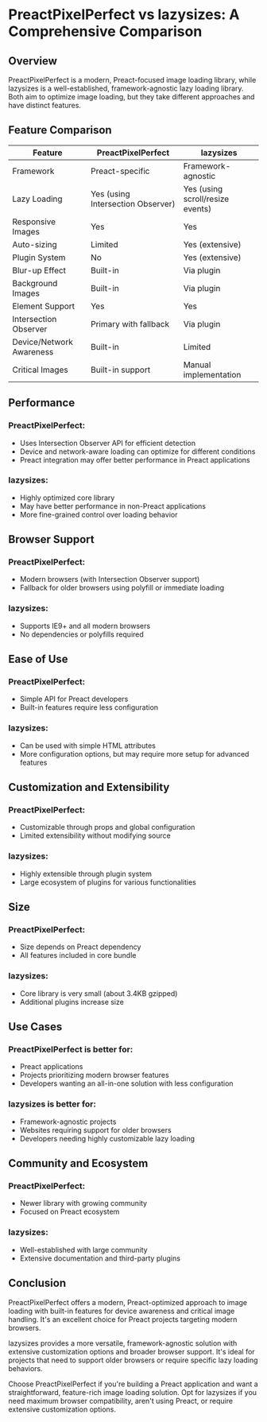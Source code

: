# PreactPixelPerfect vs lazysizes: A Comprehensive Comparison

## Overview

PreactPixelPerfect is a modern, Preact-focused image loading library, while lazysizes is a well-established, framework-agnostic lazy loading library. Both aim to optimize image loading, but they take different approaches and have distinct features.

## Feature Comparison

| Feature | PreactPixelPerfect | lazysizes |
|---------|---------------------|-----------|
| Framework | Preact-specific | Framework-agnostic |
| Lazy Loading | Yes (using Intersection Observer) | Yes (using scroll/resize events) |
| Responsive Images | Yes | Yes |
| Auto-sizing | Limited | Yes (extensive) |
| Plugin System | No | Yes (extensive) |
| Blur-up Effect | Built-in | Via plugin |
| Background Images | Built-in | Via plugin |
| <picture> Element Support | Yes | Yes |
| Intersection Observer | Primary with fallback | Via plugin |
| Device/Network Awareness | Built-in | Limited |
| Critical Images | Built-in support | Manual implementation |

## Performance

### PreactPixelPerfect:
- Uses Intersection Observer API for efficient detection
- Device and network-aware loading can optimize for different conditions
- Preact integration may offer better performance in Preact applications

### lazysizes:
- Highly optimized core library
- May have better performance in non-Preact applications
- More fine-grained control over loading behavior

## Browser Support

### PreactPixelPerfect:
- Modern browsers (with Intersection Observer support)
- Fallback for older browsers using polyfill or immediate loading

### lazysizes:
- Supports IE9+ and all modern browsers
- No dependencies or polyfills required

## Ease of Use

### PreactPixelPerfect:
- Simple API for Preact developers
- Built-in features require less configuration

### lazysizes:
- Can be used with simple HTML attributes
- More configuration options, but may require more setup for advanced features

## Customization and Extensibility

### PreactPixelPerfect:
- Customizable through props and global configuration
- Limited extensibility without modifying source

### lazysizes:
- Highly extensible through plugin system
- Large ecosystem of plugins for various functionalities

## Size

### PreactPixelPerfect:
- Size depends on Preact dependency
- All features included in core bundle

### lazysizes:
- Core library is very small (about 3.4KB gzipped)
- Additional plugins increase size

## Use Cases

### PreactPixelPerfect is better for:
- Preact applications
- Projects prioritizing modern browser features
- Developers wanting an all-in-one solution with less configuration

### lazysizes is better for:
- Framework-agnostic projects
- Websites requiring support for older browsers
- Developers needing highly customizable lazy loading

## Community and Ecosystem

### PreactPixelPerfect:
- Newer library with growing community
- Focused on Preact ecosystem

### lazysizes:
- Well-established with large community
- Extensive documentation and third-party plugins

## Conclusion

PreactPixelPerfect offers a modern, Preact-optimized approach to image loading with built-in features for device awareness and critical image handling. It's an excellent choice for Preact projects targeting modern browsers.

lazysizes provides a more versatile, framework-agnostic solution with extensive customization options and broader browser support. It's ideal for projects that need to support older browsers or require specific lazy loading behaviors.

Choose PreactPixelPerfect if you're building a Preact application and want a straightforward, feature-rich image loading solution. Opt for lazysizes if you need maximum browser compatibility, aren't using Preact, or require extensive customization options.
